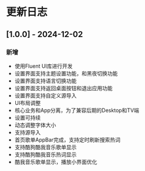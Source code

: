 # 更新日志


## [1.0.0] - 2024-12-02


### 新增
- 使用Fluent UI库进行开发
- 设置界面支持主题设置功能，和黑夜切换功能
- 设置界面支持语言切换功能
- 设置界面支持返回桌面按钮和退出应用功能
- 设置界面支持自定义源导入
- UI布局调整
- 核心业务和App分离，为了兼容后期的Desktop和TV端
- 设置可持续
- 动态调整字体大小
- 支持源导入
- 首页歌单AppBar完成，支持定时刷新搜索热词
- 支持酷狗酷我音乐歌单显示
- 支持酷狗酷我音乐热词显示
- 酷我音乐歌单显示，播放小界面优化





